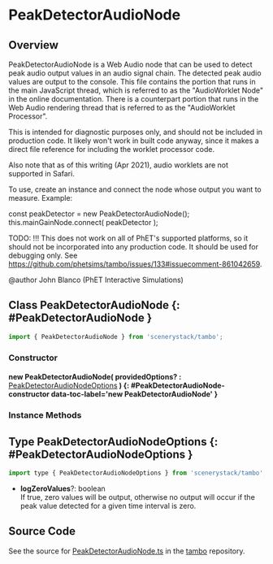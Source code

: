 # PeakDetectorAudioNode

## Overview

PeakDetectorAudioNode is a Web Audio node that can be used to detect peak audio output values in an audio signal
chain.  The detected peak audio values are output to the console.  This file contains the portion that runs in the
main JavaScript thread, which is referred to as the "AudioWorklet Node" in the online documentation.  There is a
counterpart portion that runs in the Web Audio rendering thread that is referred to as the "AudioWorklet Processor".

This is intended for diagnostic purposes only, and should not be included in production code.  It likely won't work
in built code anyway, since it makes a direct file reference for including the worklet processor code.

Also note that as of this writing (Apr 2021), audio worklets are not supported in Safari.

To use, create an instance and connect the node whose output you want to measure.  Example:

   const peakDetector = new PeakDetectorAudioNode();
   this.mainGainNode.connect( peakDetector );

TODO: !!! This does not work on all of PhET's supported platforms, so it should not be incorporated into any
      production code.  It should be used for debugging only.  See https://github.com/phetsims/tambo/issues/133#issuecomment-861042659.

@author John Blanco (PhET Interactive Simulations)

## Class PeakDetectorAudioNode {: #PeakDetectorAudioNode }


```js
import { PeakDetectorAudioNode } from 'scenerystack/tambo';
```
### Constructor

#### new PeakDetectorAudioNode( providedOptions? : <span style="font-weight: 400;">[PeakDetectorAudioNodeOptions](../tambo/PeakDetectorAudioNode.md#PeakDetectorAudioNodeOptions)</span> ) {: #PeakDetectorAudioNode-constructor data-toc-label='new PeakDetectorAudioNode' }

### Instance Methods





## Type PeakDetectorAudioNodeOptions {: #PeakDetectorAudioNodeOptions }


```js
import type { PeakDetectorAudioNodeOptions } from 'scenerystack/tambo';
```


- **logZeroValues**?: <span style="color: hsla(calc(var(--md-hue) + 180deg),80%,40%,1);">boolean</span>
<br>  If true, zero values will be output, otherwise no output will occur if the peak value detected for a given time
  interval is zero.




## Source Code

See the source for [PeakDetectorAudioNode.ts](https://github.com/phetsims/tambo/blob/main/js/PeakDetectorAudioNode.ts) in the [tambo](https://github.com/phetsims/tambo) repository.
